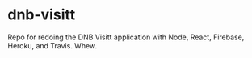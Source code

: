 # dnb-visitt
Repo for redoing the DNB Visitt application with Node, React, Firebase, Heroku, and Travis. Whew.
